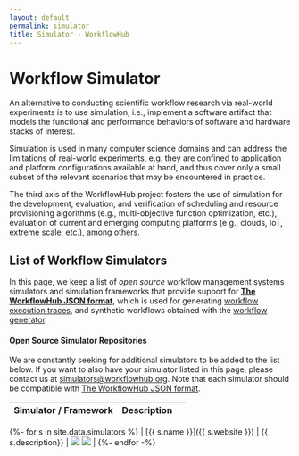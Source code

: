 ```yaml
---
layout: default
permalink: simulator
title: Simulator - WorkflowHub
---
```


# Workflow Simulator

An alternative to conducting scientific workflow research via real-world 
experiments is to use simulation, i.e., implement a software artifact that 
models the functional and performance behaviors of software and hardware 
stacks of interest. 

Simulation is used in many computer science domains and can address the 
limitations of real-world experiments, e.g. they are confined to application 
and platform configurations available at hand, and thus cover only a small 
subset of the relevant scenarios that may be encountered in practice.

The third axis of the WorkflowHub project fosters the use of simulation for
the development, evaluation, and verification of scheduling and resource 
provisioning algorithms (e.g., multi-objective function optimization, etc.), 
evaluation of current and emerging computing platforms (e.g., clouds, IoT,
extreme scale, etc.), among others.
 

## List of Workflow Simulators

In this page, we keep a list of _open source_ workflow management systems 
simulators and simulation frameworks that provide support for 
**[The WorkflowHub JSON format](/json-format)**,
which is used for generating [workflow execution traces](/traces), and 
synthetic workflows obtained with the [workflow generator](/generator).

#### Open Source Simulator Repositories

We are constantly seeking for additional simulators to be added to the list 
below. If you want to also have your simulator listed in this page, please 
contact us at <simulators@workflowhub.org>. Note that each simulator should 
be compatible with [The WorkflowHub JSON format](/json-format).

| Simulator / Framework | Description |  |
|---|---|---|
{%- for s in site.data.simulators %}
| [{{ s.name }}]({{ s.website }}) | {{ s.description}} | <img src="https://travis-ci.org/{{ s.travis }}"/> <img src="{{ s.release }}"/> |
{%- endfor -%}
